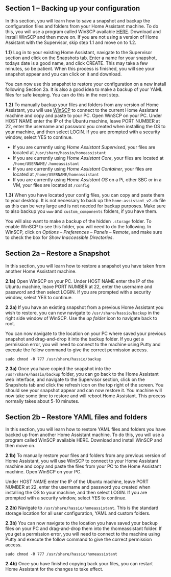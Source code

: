 ## Section 1 – Backing up your configuration

In this section, you will learn how to save a snapshot and backup the configuration files and folders from your Home Assistant machine. To do this, you will use a program called WinSCP available [HERE](https://winscp.net/eng/docs/guide_install). Download and install WinSCP and then move on. If you are not using a version of Home Assistant with the Supervisor, skip step 1.1 and move on to 1.2.

**1.1)** Log in to your existing Home Assistant, navigate to the Supervisor section and click on the Snapshots tab. Enter a name for your snapshot, todays date is a good name, and click CREATE. This may take a few minutes, so be patient. When this process is finished, you will see your snapshot appear and you can click on it and download.

You can now use this snapshot to restore your configuration on a new install following Section 2a. It is also a good idea to make a backup of your YAML files for safe keeping. You can do this in the next step.

**1.2)** To manually backup your files and folders from any version of Home Assistant, you will use [WinSCP](https://winscp.net/eng/docs/guide_install) to connect to the current Home Assistant machine and copy and paste to your PC. Open WinSCP on your PC. Under HOST NAME enter the IP of the Ubuntu machine, leave PORT NUMBER at 22, enter the username and password you created when installing the OS to your machine, and then select LOGIN. If you are prompted with a security window, select YES to continue.

- If you are currently using *Home Assistant Supervised*, your files are located at `/usr/share/hassio/homeassistant`
- If you are currently using *Home Assistant Core*, your files are located at `/home/USERNAME/.homeassistant`
- If you are currently using *Home Assistant Container*, your files are located at `/home/USERNAME/homeassistant`
- If you are currently using *Home Assistant OS* on a Pi, other SBC or in a VM, your files are located at `/config`

**1.3)** When you have located your config files, you can copy and paste them to your desktop. It is not necessary to back up the `home-assistant_v2.db` file as this can be very large and is not needed for backup purposes. Make sure to also backup you `www` and `custom_components` folders, if you have them.

You will also want to make a backup of the hidden `.storage` folder. To enable WinSCP to see this folder, you will need to do the following. In WinSCP, click on *Options – Preferences – Panels – Remote*, and make sure to check the box for *Show Inaccessible Directories*.

## Section 2a – Restore a Snapshot

In this section, you will learn how to restore a snapshot you have taken from another Home Assistant machine.

**2.1a)** Open WinSCP on your PC. Under HOST NAME enter the IP of the Ubuntu machine, leave PORT NUMBER at 22, enter the username and password and then select LOGIN. If you are prompted with a security window, select YES to continue.

**2.2a)** If you have an existing snapshot from a previous Home Assistant you wish to restore, you can now navigate to `/usr/share/hassio/backup` in the right side window of WinSCP. Use the *up folder* icon to navigate back to root.

You can now navigate to the location on your PC where saved your previous snapshot and drag-and-drop it into the backup folder. If you get a permission error, you will need to connect to the machine using Putty and execute the follow command to give the correct permission access.

```
sudo chmod -R 777 /usr/share/hassio/backup
```

**2.3a)** Once you have copied the snapshot into the `/usr/share/hassio/backup` folder, you can go back to the Home Assistant web interface, and navigate to the Supervisor section, click on the Snapshots tab and click the refresh icon on the top right of the screen. You should see your snapshot appear and can now restore it. You machine will now take some time to restore and will reboot Home Assistant. This process normally takes about 5-10 minutes.

## Section 2b – Restore YAML files and folders

In this section, you will learn how to restore YAML files and folders you have backed up from another Home Assistant machine. To do this, you will use a program called WinSCP available HERE. Download and install WinSCP and then move on.

**2.1b)** To manually restore your files and folders from any previous version of Home Assistant, you will use WinSCP to connect to your Home Assistant machine and copy and paste the files from your PC to the Home Assistant machine. Open WinSCP on your PC. 

Under HOST NAME enter the IP of the Ubuntu machine, leave PORT NUMBER at 22, enter the username and password you created when installing the OS to your machine, and then select LOGIN. If you are prompted with a security window, select YES to continue.

**2.2b)** Navigate to `/usr/share/hassio/homeassistant`. This is the standard storage location for all user configuration, YAML and custom folders.

**2.3b)** You can now navigate to the location you have saved your backup files on your PC and drag-and-drop them into the /homeassistant folder. If you get a permission error, you will need to connect to the machine using Putty and execute the follow command to give the correct permission access.

```
sudo chmod -R 777 /usr/share/hassio/homeassistant
```

**2.4b)** Once you have finished copying back your files, you can restart Home Assistant for the changes to take effect.
